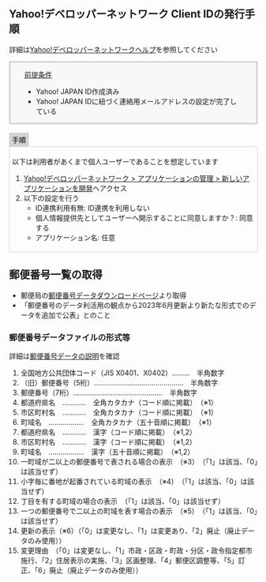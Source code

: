 ## Yahoo!デベロッパーネットワーク Client IDの発行手順

詳細は[Yahoo!デベロッパーネットワークヘルプ](https://support.yahoo-net.jp/PccDeveloper/s/article/H000006131)を参照してください

<div style='padding-left: 2em; padding-right: 2em; border-radius: 0em; border-style:solid; border-color:#D3D3D3; background-color:#F8F8F8'>
<p class="h4"><ins>前提条件</ins></p>

- Yahoo! JAPAN ID作成済み
- Yahoo! JAPAN IDに紐づく連絡用メールアドレスの設定が完了している

</div>

<br>

<div style="display: inline-block; background: #D3D3D3;; border: 1px solid #D3D3D3; padding: 3px 5px;color:black"><span >手順</span>
</div>

<div style="border: 1px solid #D3D3D3; font-size: 100%; padding: 5px;">

以下は利用者があくまで個人ユーザーであることを想定しています

1. [Yahoo!デベロッパーネットワーク > アプリケーションの管理 > 新しいアプリケーションを開発](https://e.developer.yahoo.co.jp/register)へアクセス
2. 以下の設定を行う
    - ID連携利用有無: ID連携を利用しない
    - 個人情報提供先としてユーザーへ開示することに同意しますか？: 同意する
    - アプリケーション名: 任意

</div>

## 郵便番号一覧の取得

- 郵便局の[郵便番号データダウンロードページ](https://www.post.japanpost.jp/zipcode/download.html)より取得
- 「郵便番号のデータ利活用の観点から2023年6月更新より新たな形式でのデータを追加で公表」とのこと

### 郵便番号データファイルの形式等

詳細は[郵便番号データの説明](https://www.post.japanpost.jp/zipcode/dl/readme.html)を確認

1. 全国地方公共団体コード（JIS X0401、X0402）………　半角数字
2. （旧）郵便番号（5桁）………………………………………　半角数字
3. 郵便番号（7桁）………………………………………　半角数字
4. 都道府県名　…………　全角カタカナ（コード順に掲載）　（※1）
5. 市区町村名　…………　全角カタカナ（コード順に掲載）　（※1）
6. 町域名　………………　全角カタカナ（五十音順に掲載）　（※1）
7. 都道府県名　…………　漢字（コード順に掲載）　（※1,2）
8. 市区町村名　…………　漢字（コード順に掲載）　（※1,2）
9. 町域名　………………　漢字（五十音順に掲載）　（※1,2）
10. 一町域が二以上の郵便番号で表される場合の表示　（※3）　（「1」は該当、「0」は該当せず）
11. 小字毎に番地が起番されている町域の表示　（※4）　（「1」は該当、「0」は該当せず）
12. 丁目を有する町域の場合の表示　（「1」は該当、「0」は該当せず）
13. 一つの郵便番号で二以上の町域を表す場合の表示　（※5）　（「1」は該当、「0」は該当せず）
14. 更新の表示（※6）（「0」は変更なし、「1」は変更あり、「2」廃止（廃止データのみ使用））
15. 変更理由　（「0」は変更なし、「1」市政・区政・町政・分区・政令指定都市施行、「2」住居表示の実施、「3」区画整理、「4」郵便区調整等、「5」訂正、「6」廃止（廃止データのみ使用））
